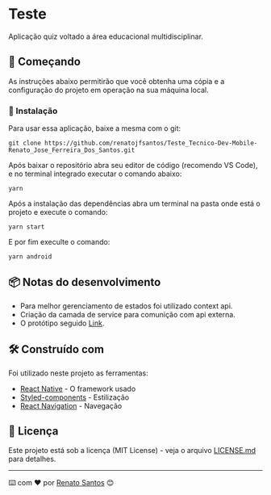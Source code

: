 # Teste

Aplicação quiz voltado a área educacional multidisciplinar.

## 🚀 Começando

As instruções abaixo permitirão que você obtenha uma cópia e a configuração do projeto em operação na sua máquina local.

### 🔧 Instalação

Para usar essa aplicação, baixe a mesma com o git:

```
git clone https://github.com/renatojfsantos/Teste_Tecnico-Dev-Mobile-Renato_Jose_Ferreira_Dos_Santos.git
```

Após baixar o repositório abra seu editor de código (recomendo VS Code), e no terminal integrado executar o comando abaixo:
```
yarn
```

Após a instalação das dependências abra um terminal na pasta onde está o projeto e execute o comando:
```
yarn start
```

E por fim execulte o comando:
```
yarn android
```

## 📦 Notas do desenvolvimento

* Para melhor gerenciamento de estados foi utilizado context api.
* Criação da camada de service para comunição com api externa.
* O protótipo seguido [Link](https://www.figma.com/proto/ElMZtMsMUZ5Yku7AEFDkuF/Teste-T%C3%A9cnico---Dev-Mobile-SAS?scaling=scale-down&node-id=1%3A2).

## 🛠️ Construído com

Foi utilizado neste projeto as ferramentas:

* [React Native](https://github.com/facebook/react-native) - O framework usado
* [Styled-components](https://github.com/styled-components/styled-components) - Estilização
* [React Navigation](https://github.com/react-navigation/react-navigation) - Navegação


## 📄 Licença

Este projeto está sob a licença (MIT License) - veja o arquivo [LICENSE.md](https://github.com/renatojfsantos/Teste_Tecnico-Dev-Mobile-Renato_Jose_Ferreira_Dos_Santos/blob/main/LICENSE) para detalhes.


---
⌨️ com ❤️ por [Renato Santos](https://github.com/renatojfsantos) 😊
